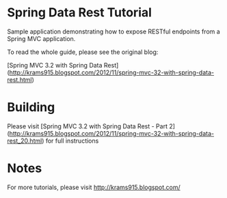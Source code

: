 # Spring Data Rest Tutorial

Sample application demonstrating how to expose RESTful endpoints from a Spring MVC application.

To read the whole guide, please see the original blog:

[Spring MVC 3.2 with Spring Data Rest] (http://krams915.blogspot.com/2012/11/spring-mvc-32-with-spring-data-rest.html)


# Building

Please visit [Spring MVC 3.2 with Spring Data Rest - Part 2] (http://krams915.blogspot.com/2012/11/spring-mvc-32-with-spring-data-rest_20.html) for full instructions


# Notes

For more tutorials, please visit http://krams915.blogspot.com/
